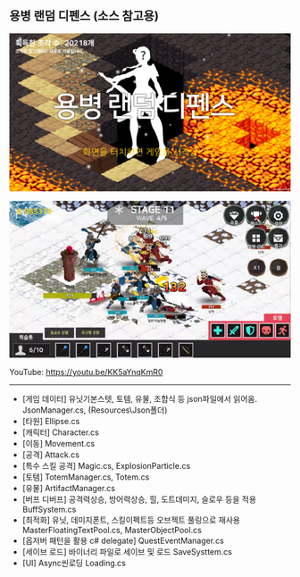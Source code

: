 용병 랜덤 디펜스 (소스 참고용)
---

![메인화면](https://github.com/diovpl248/mercenary-random-defence/blob/master/game.png?raw=true)

![인게임](https://github.com/diovpl248/mercenary-random-defence/blob/master/in-game.PNG?raw=true)

YouTube: https://youtu.be/KK5aYnqKmR0

---

* [게임 데이터] 유닛기본스텟, 토템, 유물, 조합식 등 json파일에서 읽어옴. JsonManager.cs, (Resources\Json폴더) 
* [타원] Ellipse.cs
* [캐릭터] Character.cs
* [이동] Movement.cs
* [공격] Attack.cs
* [특수 스킬 공격] Magic.cs, ExplosionParticle.cs
* [토템] TotemManager.cs, Totem.cs
* [유물] ArtifactManager.cs
* [버프 디버프] 공격력상승, 방어력상승, 힐, 도트데미지, 슬로우 등을 적용 BuffSystem.cs
* [최적화] 유닛, 데미지폰트, 스킬이펙트등 오브젝트 풀링으로 재사용 MasterFloatingTextPool.cs, MasterObjectPool.cs
* [옵저버 패턴을 활용 c# delegate] QuestEventManager.cs
* [세이브 로드] 바이너리 파일로 세이브 및 로드 SaveSysttem.cs
* [UI] Async씬로딩 Loading.cs